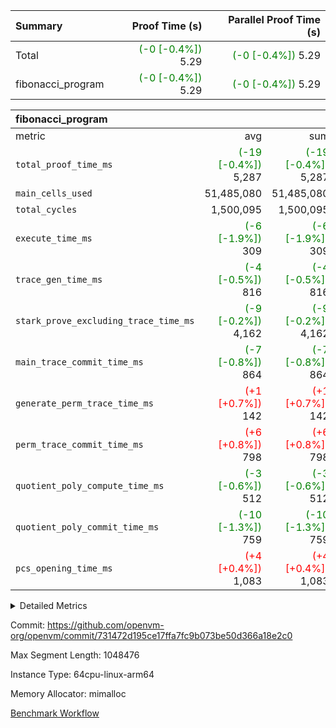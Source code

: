 | Summary | Proof Time (s) | Parallel Proof Time (s) |
|:---|---:|---:|
| Total | <span style='color: green'>(-0 [-0.4%])</span> 5.29 | <span style='color: green'>(-0 [-0.4%])</span> 5.29 |
| fibonacci_program | <span style='color: green'>(-0 [-0.4%])</span> 5.29 | <span style='color: green'>(-0 [-0.4%])</span> 5.29 |


| fibonacci_program |||||
|:---|---:|---:|---:|---:|
|metric|avg|sum|max|min|
| `total_proof_time_ms ` | <span style='color: green'>(-19 [-0.4%])</span> 5,287 | <span style='color: green'>(-19 [-0.4%])</span> 5,287 | <span style='color: green'>(-19 [-0.4%])</span> 5,287 | <span style='color: green'>(-19 [-0.4%])</span> 5,287 |
| `main_cells_used     ` |  51,485,080 |  51,485,080 |  51,485,080 |  51,485,080 |
| `total_cycles        ` |  1,500,095 |  1,500,095 |  1,500,095 |  1,500,095 |
| `execute_time_ms     ` | <span style='color: green'>(-6 [-1.9%])</span> 309 | <span style='color: green'>(-6 [-1.9%])</span> 309 | <span style='color: green'>(-6 [-1.9%])</span> 309 | <span style='color: green'>(-6 [-1.9%])</span> 309 |
| `trace_gen_time_ms   ` | <span style='color: green'>(-4 [-0.5%])</span> 816 | <span style='color: green'>(-4 [-0.5%])</span> 816 | <span style='color: green'>(-4 [-0.5%])</span> 816 | <span style='color: green'>(-4 [-0.5%])</span> 816 |
| `stark_prove_excluding_trace_time_ms` | <span style='color: green'>(-9 [-0.2%])</span> 4,162 | <span style='color: green'>(-9 [-0.2%])</span> 4,162 | <span style='color: green'>(-9 [-0.2%])</span> 4,162 | <span style='color: green'>(-9 [-0.2%])</span> 4,162 |
| `main_trace_commit_time_ms` | <span style='color: green'>(-7 [-0.8%])</span> 864 | <span style='color: green'>(-7 [-0.8%])</span> 864 | <span style='color: green'>(-7 [-0.8%])</span> 864 | <span style='color: green'>(-7 [-0.8%])</span> 864 |
| `generate_perm_trace_time_ms` | <span style='color: red'>(+1 [+0.7%])</span> 142 | <span style='color: red'>(+1 [+0.7%])</span> 142 | <span style='color: red'>(+1 [+0.7%])</span> 142 | <span style='color: red'>(+1 [+0.7%])</span> 142 |
| `perm_trace_commit_time_ms` | <span style='color: red'>(+6 [+0.8%])</span> 798 | <span style='color: red'>(+6 [+0.8%])</span> 798 | <span style='color: red'>(+6 [+0.8%])</span> 798 | <span style='color: red'>(+6 [+0.8%])</span> 798 |
| `quotient_poly_compute_time_ms` | <span style='color: green'>(-3 [-0.6%])</span> 512 | <span style='color: green'>(-3 [-0.6%])</span> 512 | <span style='color: green'>(-3 [-0.6%])</span> 512 | <span style='color: green'>(-3 [-0.6%])</span> 512 |
| `quotient_poly_commit_time_ms` | <span style='color: green'>(-10 [-1.3%])</span> 759 | <span style='color: green'>(-10 [-1.3%])</span> 759 | <span style='color: green'>(-10 [-1.3%])</span> 759 | <span style='color: green'>(-10 [-1.3%])</span> 759 |
| `pcs_opening_time_ms ` | <span style='color: red'>(+4 [+0.4%])</span> 1,083 | <span style='color: red'>(+4 [+0.4%])</span> 1,083 | <span style='color: red'>(+4 [+0.4%])</span> 1,083 | <span style='color: red'>(+4 [+0.4%])</span> 1,083 |



<details>
<summary>Detailed Metrics</summary>

| group | num_segments | keygen_time_ms | commit_exe_time_ms |
| --- | --- | --- | --- |
| fibonacci_program | 1 | 402 | 5 | 

| group | air_name | quotient_deg | interactions | constraints |
| --- | --- | --- | --- | --- |
| fibonacci_program | AccessAdapterAir<16> | 4 | 5 | 11 | 
| fibonacci_program | AccessAdapterAir<2> | 4 | 5 | 11 | 
| fibonacci_program | AccessAdapterAir<32> | 4 | 5 | 11 | 
| fibonacci_program | AccessAdapterAir<4> | 4 | 5 | 11 | 
| fibonacci_program | AccessAdapterAir<64> | 4 | 5 | 11 | 
| fibonacci_program | AccessAdapterAir<8> | 4 | 5 | 11 | 
| fibonacci_program | BitwiseOperationLookupAir<8> | 2 | 2 | 4 | 
| fibonacci_program | MemoryMerkleAir<8> | 4 | 4 | 38 | 
| fibonacci_program | PersistentBoundaryAir<8> | 4 | 3 | 5 | 
| fibonacci_program | PhantomAir | 4 | 3 | 4 | 
| fibonacci_program | Poseidon2PeripheryAir<BabyBearParameters>, 1> | 2 | 1 | 286 | 
| fibonacci_program | ProgramAir | 1 | 1 | 4 | 
| fibonacci_program | RangeTupleCheckerAir<2> | 1 | 1 | 4 | 
| fibonacci_program | Rv32HintStoreAir | 4 | 19 | 21 | 
| fibonacci_program | VariableRangeCheckerAir | 1 | 1 | 4 | 
| fibonacci_program | VmAirWrapper<Rv32BaseAluAdapterAir, BaseAluCoreAir<4, 8> | 4 | 19 | 30 | 
| fibonacci_program | VmAirWrapper<Rv32BaseAluAdapterAir, LessThanCoreAir<4, 8> | 4 | 17 | 35 | 
| fibonacci_program | VmAirWrapper<Rv32BaseAluAdapterAir, ShiftCoreAir<4, 8> | 4 | 23 | 84 | 
| fibonacci_program | VmAirWrapper<Rv32BranchAdapterAir, BranchEqualCoreAir<4> | 4 | 11 | 17 | 
| fibonacci_program | VmAirWrapper<Rv32BranchAdapterAir, BranchLessThanCoreAir<4, 8> | 4 | 13 | 32 | 
| fibonacci_program | VmAirWrapper<Rv32CondRdWriteAdapterAir, Rv32JalLuiCoreAir> | 4 | 10 | 15 | 
| fibonacci_program | VmAirWrapper<Rv32JalrAdapterAir, Rv32JalrCoreAir> | 4 | 16 | 16 | 
| fibonacci_program | VmAirWrapper<Rv32LoadStoreAdapterAir, LoadSignExtendCoreAir<4, 8> | 4 | 18 | 21 | 
| fibonacci_program | VmAirWrapper<Rv32LoadStoreAdapterAir, LoadStoreCoreAir<4> | 4 | 17 | 27 | 
| fibonacci_program | VmAirWrapper<Rv32MultAdapterAir, DivRemCoreAir<4, 8> | 4 | 25 | 72 | 
| fibonacci_program | VmAirWrapper<Rv32MultAdapterAir, MulHCoreAir<4, 8> | 4 | 24 | 23 | 
| fibonacci_program | VmAirWrapper<Rv32MultAdapterAir, MultiplicationCoreAir<4, 8> | 4 | 19 | 13 | 
| fibonacci_program | VmAirWrapper<Rv32RdWriteAdapterAir, Rv32AuipcCoreAir> | 4 | 11 | 12 | 
| fibonacci_program | VmConnectorAir | 4 | 3 | 8 | 

| group | air_name | segment | rows | prep_cols | perm_cols | main_cols | cells |
| --- | --- | --- | --- | --- | --- | --- | --- |
| fibonacci_program | AccessAdapterAir<8> | 0 | 32 |  | 12 | 17 | 928 | 
| fibonacci_program | BitwiseOperationLookupAir<8> | 0 | 65,536 | 3 | 8 | 2 | 655,360 | 
| fibonacci_program | MemoryMerkleAir<8> | 0 | 256 |  | 12 | 32 | 11,264 | 
| fibonacci_program | PersistentBoundaryAir<8> | 0 | 32 |  | 8 | 20 | 896 | 
| fibonacci_program | PhantomAir | 0 | 2 |  | 8 | 6 | 28 | 
| fibonacci_program | Poseidon2PeripheryAir<BabyBearParameters>, 1> | 0 | 256 |  | 8 | 300 | 78,848 | 
| fibonacci_program | ProgramAir | 0 | 4,096 |  | 8 | 10 | 73,728 | 
| fibonacci_program | RangeTupleCheckerAir<2> | 0 | 524,288 | 2 | 8 | 1 | 4,718,592 | 
| fibonacci_program | Rv32HintStoreAir | 0 | 4 |  | 24 | 32 | 224 | 
| fibonacci_program | VariableRangeCheckerAir | 0 | 262,144 | 2 | 8 | 1 | 2,359,296 | 
| fibonacci_program | VmAirWrapper<Rv32BaseAluAdapterAir, BaseAluCoreAir<4, 8> | 0 | 1,048,576 |  | 28 | 36 | 67,108,864 | 
| fibonacci_program | VmAirWrapper<Rv32BaseAluAdapterAir, LessThanCoreAir<4, 8> | 0 | 524,288 |  | 24 | 37 | 31,981,568 | 
| fibonacci_program | VmAirWrapper<Rv32BranchAdapterAir, BranchEqualCoreAir<4> | 0 | 262,144 |  | 16 | 26 | 11,010,048 | 
| fibonacci_program | VmAirWrapper<Rv32BranchAdapterAir, BranchLessThanCoreAir<4, 8> | 0 | 4 |  | 20 | 32 | 208 | 
| fibonacci_program | VmAirWrapper<Rv32CondRdWriteAdapterAir, Rv32JalLuiCoreAir> | 0 | 131,072 |  | 16 | 18 | 4,456,448 | 
| fibonacci_program | VmAirWrapper<Rv32JalrAdapterAir, Rv32JalrCoreAir> | 0 | 16 |  | 20 | 28 | 768 | 
| fibonacci_program | VmAirWrapper<Rv32LoadStoreAdapterAir, LoadStoreCoreAir<4> | 0 | 16 |  | 28 | 40 | 1,088 | 
| fibonacci_program | VmAirWrapper<Rv32RdWriteAdapterAir, Rv32AuipcCoreAir> | 0 | 8 |  | 16 | 21 | 296 | 
| fibonacci_program | VmConnectorAir | 0 | 2 | 1 | 8 | 4 | 24 | 

| group | segment | trace_gen_time_ms | total_proof_time_ms | total_cycles | total_cells | stark_prove_excluding_trace_time_ms | quotient_poly_compute_time_ms | quotient_poly_commit_time_ms | perm_trace_commit_time_ms | pcs_opening_time_ms | main_trace_commit_time_ms | main_cells_used | generate_perm_trace_time_ms | execute_time_ms |
| --- | --- | --- | --- | --- | --- | --- | --- | --- | --- | --- | --- | --- | --- | --- |
| fibonacci_program | 0 | 816 | 5,287 | 1,500,095 | 122,458,476 | 4,162 | 512 | 759 | 798 | 1,083 | 864 | 51,485,080 | 142 | 309 | 

</details>


Commit: https://github.com/openvm-org/openvm/commit/731472d195ce17ffa7fc9b073be50d366a18e2c0

Max Segment Length: 1048476

Instance Type: 64cpu-linux-arm64

Memory Allocator: mimalloc

[Benchmark Workflow](https://github.com/openvm-org/openvm/actions/runs/13019555541)
